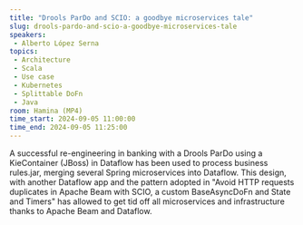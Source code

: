 ```yaml
---
title: "Drools ParDo and SCIO: a goodbye microservices tale"
slug: drools-pardo-and-scio-a-goodbye-microservices-tale
speakers:
 - Alberto López Serna
topics:
 - Architecture
 - Scala
 - Use case
 - Kubernetes
 - Splittable DoFn
 - Java
room: Hamina (MP4)
time_start: 2024-09-05 11:00:00
time_end: 2024-09-05 11:25:00
---
```


A successful re-engineering in banking with a Drools ParDo using a KieContainer (JBoss) in Dataflow has been used to process business rules.jar, merging several Spring microservices into Dataflow. This design, with another Dataflow app and the pattern adopted in "Avoid HTTP requests duplicates in Apache Beam with SCIO, a custom BaseAsyncDoFn and State and Timers" has allowed to get tid off all microservices and infrastructure thanks to Apache Beam and Dataflow.
